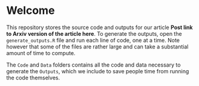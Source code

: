 # Welcome

This repository stores the source code and outputs for our article **Post link to Arxiv version of the article here**. To generate the outputs, open the `generate_outputs.R` file and run each line of code, one at a time. Note however that some of the files are rather large and can take a substantial amount of time to compute. 

The `Code` and `Data` folders contains all the code and data necessary to generate the `Outputs`, which we include to save people time from running the code themselves.